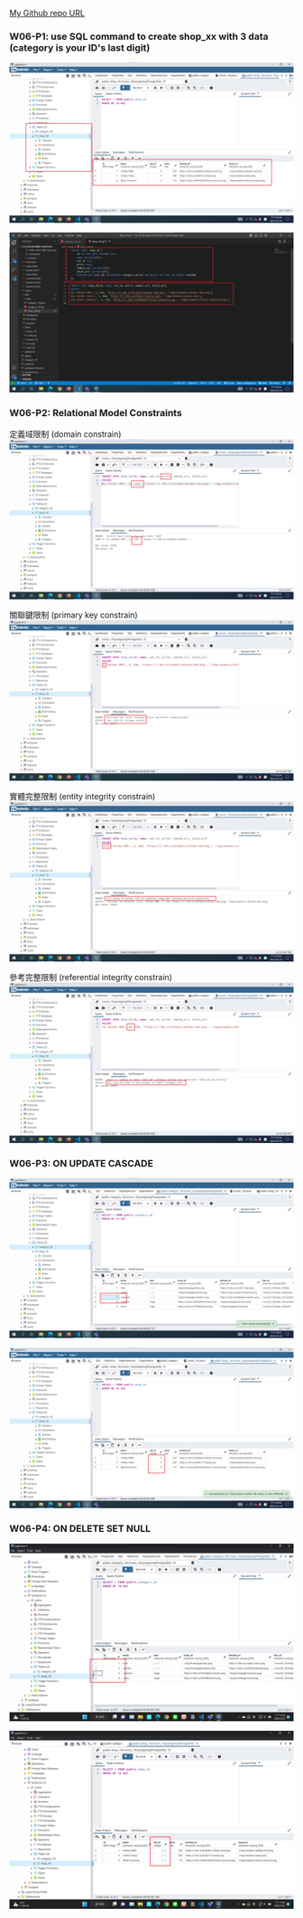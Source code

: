 [My Github repo URL](https://github.com/whitestorm2346/1112-2A-db-demo-410411218)

### W06-P1: use SQL command to create shop_xx with 3 data (category is your ID's last digit)

![](w06-p1-1.png)

![](w06-p1-2.png)

### W06-P2: Relational Model Constraints

定義域限制 (domain constrain)
![](w06-p2-1.png)

關聯鍵限制 (primary key constrain)
![](w06-p2-2.png)

實體完整限制 (entity integrity constrain)
![](w06-p2-3.png)

參考完整限制 (referential integrity constrain)
![](w06-p2-4.png)

### W06-P3: ON UPDATE CASCADE

![](w06-p3-1.png)

![](w06-p3-2.png)

### W06-P4: ON DELETE SET NULL

![](w06-p4-1.png)

![](w06-p4-2.png)
